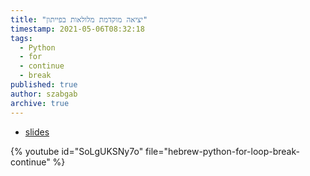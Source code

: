 ```yaml
---
title: "יציאה מוקדמת מלולאות בפייתון"
timestamp: 2021-05-06T08:32:18
tags:
  - Python
  - for
  - continue
  - break
published: true
author: szabgab
archive: true
---
```



* [slides](https://code-maven.com/slides/python-programming/for-break)

{% youtube id="SoLgUKSNy7o" file="hebrew-python-for-loop-break-continue" %}

